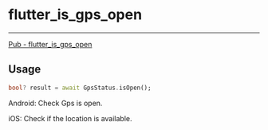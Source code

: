 # flutter_is_gps_open

***

[Pub - flutter_is_gps_open](https://pub.dev/packages/is_gps_open)

## Usage

```dart
bool? result = await GpsStatus.isOpen();
```

Android: Check Gps is open.

iOS: Check if the location is available.
